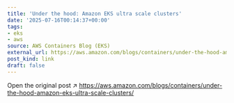 ```yaml
---
title: 'Under the hood: Amazon EKS ultra scale clusters'
date: '2025-07-16T00:14:37+00:00'
tags:
- eks
- aws
source: AWS Containers Blog (EKS)
external_url: https://aws.amazon.com/blogs/containers/under-the-hood-amazon-eks-ultra-scale-clusters/
post_kind: link
draft: false
---
```

Open the original post ↗ https://aws.amazon.com/blogs/containers/under-the-hood-amazon-eks-ultra-scale-clusters/

